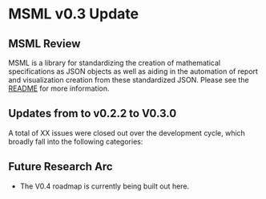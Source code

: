 # MSML v0.3 Update


## MSML Review

MSML is a library for standardizing the creation of mathematical specifications as JSON objects as well as aiding in the automation of report and visualization creation from these standardized JSON. Please see the [README](../README.md) for more information.

## Updates from to v0.2.2 to V0.3.0

A total of XX issues were closed out over the development cycle, which broadly fall into the following categories:


## Future Research Arc

- The V0.4 roadmap is currently being built out here.